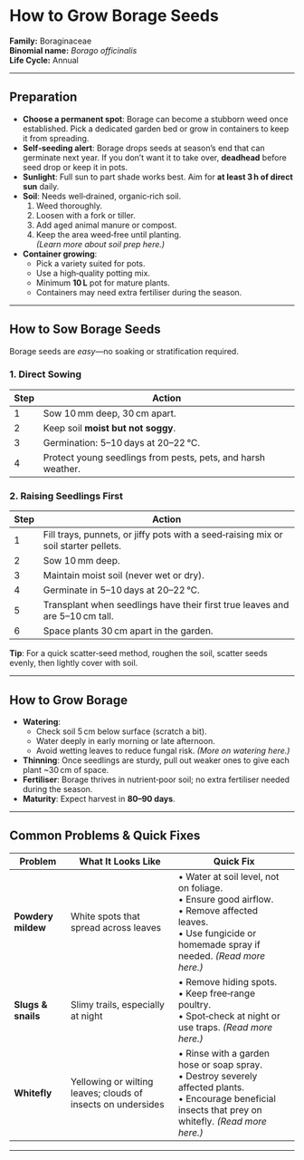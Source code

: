 # How to Grow Borage Seeds

**Family:** Boraginaceae  
**Binomial name:** _Borago officinalis_  
**Life Cycle:** Annual  

---

## Preparation

- **Choose a permanent spot**: Borage can become a stubborn weed once established. Pick a dedicated garden bed or grow in containers to keep it from spreading.
- **Self‑seeding alert**: Borage drops seeds at season’s end that can germinate next year. If you don’t want it to take over, **deadhead** before seed drop or keep it in pots.
- **Sunlight**: Full sun to part shade works best. Aim for **at least 3 h of direct sun** daily.
- **Soil**: Needs well‑drained, organic‑rich soil.  
  1. Weed thoroughly.  
  2. Loosen with a fork or tiller.  
  3. Add aged animal manure or compost.  
  4. Keep the area weed‑free until planting.  
  *(Learn more about soil prep here.)*
- **Container growing**:  
  - Pick a variety suited for pots.  
  - Use a high‑quality potting mix.  
  - Minimum **10 L** pot for mature plants.  
  - Containers may need extra fertiliser during the season.

---

## How to Sow Borage Seeds

Borage seeds are *easy*—no soaking or stratification required.

### 1. Direct Sowing

| Step | Action |
|------|--------|
| 1 | Sow 10 mm deep, 30 cm apart. |
| 2 | Keep soil **moist but not soggy**. |
| 3 | Germination: 5–10 days at 20–22 °C. |
| 4 | Protect young seedlings from pests, pets, and harsh weather. |

### 2. Raising Seedlings First

| Step | Action |
|------|--------|
| 1 | Fill trays, punnets, or jiffy pots with a seed‑raising mix or soil starter pellets. |
| 2 | Sow 10 mm deep. |
| 3 | Maintain moist soil (never wet or dry). |
| 4 | Germinate in 5–10 days at 20–22 °C. |
| 5 | Transplant when seedlings have their first true leaves and are 5–10 cm tall. |
| 6 | Space plants 30 cm apart in the garden. |

**Tip**: For a quick scatter‑seed method, roughen the soil, scatter seeds evenly, then lightly cover with soil.

---

## How to Grow Borage

- **Watering**:  
  - Check soil 5 cm below surface (scratch a bit).  
  - Water deeply in early morning or late afternoon.  
  - Avoid wetting leaves to reduce fungal risk. *(More on watering here.)*
- **Thinning**: Once seedlings are sturdy, pull out weaker ones to give each plant ~30 cm of space.
- **Fertiliser**: Borage thrives in nutrient‑poor soil; no extra fertiliser needed during the season.
- **Maturity**: Expect harvest in **80–90 days**.

---

## Common Problems & Quick Fixes

| Problem | What It Looks Like | Quick Fix |
|---------|--------------------|-----------|
| **Powdery mildew** | White spots that spread across leaves | • Water at soil level, not on foliage.<br>• Ensure good airflow.<br>• Remove affected leaves.<br>• Use fungicide or homemade spray if needed. *(Read more here.)* |
| **Slugs & snails** | Slimy trails, especially at night | • Remove hiding spots.<br>• Keep free‑range poultry.<br>• Spot‑check at night or use traps. *(Read more here.)* |
| **Whitefly** | Yellowing or wilting leaves; clouds of insects on undersides | • Rinse with a garden hose or soap spray.<br>• Destroy severely affected plants.<br>• Encourage beneficial insects that prey on whitefly. *(Read more here.)* |

---